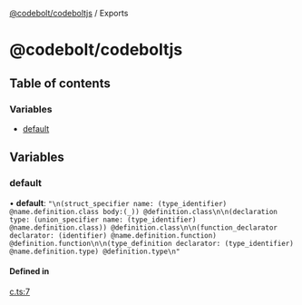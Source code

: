 [@codebolt/codeboltjs](README.md) / Exports

# @codebolt/codeboltjs

## Table of contents

### Variables

- [default](modules.md#default)

## Variables

### default

• **default**: ``"\n(struct_specifier name: (type_identifier) @name.definition.class body:(_)) @definition.class\n\n(declaration type: (union_specifier name: (type_identifier) @name.definition.class)) @definition.class\n\n(function_declarator declarator: (identifier) @name.definition.function) @definition.function\n\n(type_definition declarator: (type_identifier) @name.definition.type) @definition.type\n"``

#### Defined in

[c.ts:7](https://github.com/codeboltai/codeboltjs/blob/1ae9852f107cfee4a652d6d80c0a92c9344ec151/src/utils/parse-source-code/queries/c.ts#L7)
